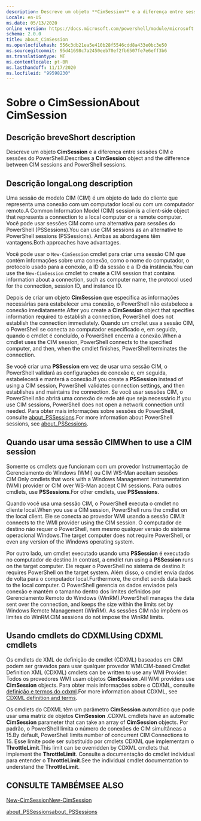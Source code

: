 ```yaml
---
description: Descreve um objeto **CimSession** e a diferença entre sessões CIM e sessões do PowerShell.
Locale: en-US
ms.date: 05/13/2020
online version: https://docs.microsoft.com/powershell/module/microsoft.powershell.core/about/about_cimsession?view=powershell-7.2&WT.mc_id=ps-gethelp
schema: 2.0.0
title: about_CimSession
ms.openlocfilehash: 556c3db21ea5e410b28f5546cdd8a433e0bc3e50
ms.sourcegitcommit: 95d41698c7a2450eeb70ef2fb6507fe7e6eff3b6
ms.translationtype: MT
ms.contentlocale: pt-BR
ms.lasthandoff: 11/17/2020
ms.locfileid: "99598230"
---
```

# <a name="about-cimsession"></a><span data-ttu-id="be8d5-103">Sobre o CimSession</span><span class="sxs-lookup"><span data-stu-id="be8d5-103">About CimSession</span></span>

## <a name="short-description"></a><span data-ttu-id="be8d5-104">Descrição breve</span><span class="sxs-lookup"><span data-stu-id="be8d5-104">Short description</span></span>
<span data-ttu-id="be8d5-105">Descreve um objeto **CimSession** e a diferença entre sessões CIM e sessões do PowerShell.</span><span class="sxs-lookup"><span data-stu-id="be8d5-105">Describes a **CimSession** object and the difference between CIM sessions and PowerShell sessions.</span></span>

## <a name="long-description"></a><span data-ttu-id="be8d5-106">Descrição longa</span><span class="sxs-lookup"><span data-stu-id="be8d5-106">Long description</span></span>

<span data-ttu-id="be8d5-107">Uma sessão de modelo CIM (CIM) é um objeto do lado do cliente que representa uma conexão com um computador local ou com um computador remoto.</span><span class="sxs-lookup"><span data-stu-id="be8d5-107">A Common Information Model (CIM) session is a client-side object that represents a connection to a local computer or a remote computer.</span></span> <span data-ttu-id="be8d5-108">Você pode usar sessões CIM como uma alternativa para sessões do PowerShell (PSSessions).</span><span class="sxs-lookup"><span data-stu-id="be8d5-108">You can use CIM sessions as an alternative to PowerShell sessions (PSSessions).</span></span> <span data-ttu-id="be8d5-109">Ambas as abordagens têm vantagens.</span><span class="sxs-lookup"><span data-stu-id="be8d5-109">Both approaches have advantages.</span></span>

<span data-ttu-id="be8d5-110">Você pode usar o `New-CimSession` cmdlet para criar uma sessão CIM que contém informações sobre uma conexão, como o nome do computador, o protocolo usado para a conexão, a ID da sessão e a ID da instância.</span><span class="sxs-lookup"><span data-stu-id="be8d5-110">You can use the `New-CimSession` cmdlet to create a CIM session that contains information about a connection, such as computer name, the protocol used for the connection, session ID, and instance ID.</span></span>

<span data-ttu-id="be8d5-111">Depois de criar um objeto **CimSession** que especifica as informações necessárias para estabelecer uma conexão, o PowerShell não estabelece a conexão imediatamente.</span><span class="sxs-lookup"><span data-stu-id="be8d5-111">After you create a **CimSession** object that specifies information required to establish a connection, PowerShell does not establish the connection immediately.</span></span> <span data-ttu-id="be8d5-112">Quando um cmdlet usa a sessão CIM, o PowerShell se conecta ao computador especificado e, em seguida, quando o cmdlet é concluído, o PowerShell encerra a conexão.</span><span class="sxs-lookup"><span data-stu-id="be8d5-112">When a cmdlet uses the CIM session, PowerShell connects to the specified computer, and then, when the cmdlet finishes, PowerShell terminates the connection.</span></span>

<span data-ttu-id="be8d5-113">Se você criar uma **PSSession** em vez de usar uma sessão CIM, o PowerShell validará as configurações de conexão e, em seguida, estabelecerá e manterá a conexão.</span><span class="sxs-lookup"><span data-stu-id="be8d5-113">If you create a **PSSession** instead of using a CIM session, PowerShell validates connection settings, and then establishes and maintains the connection.</span></span> <span data-ttu-id="be8d5-114">Se você usar sessões CIM, o PowerShell não abrirá uma conexão de rede até que seja necessário.</span><span class="sxs-lookup"><span data-stu-id="be8d5-114">If you use CIM sessions, PowerShell does not open a network connection until needed.</span></span> <span data-ttu-id="be8d5-115">Para obter mais informações sobre sessões do PowerShell, consulte [about_PSSessions](about_PSSessions.md).</span><span class="sxs-lookup"><span data-stu-id="be8d5-115">For more information about PowerShell sessions, see [about_PSSessions](about_PSSessions.md).</span></span>

## <a name="when-to-use-a-cim-session"></a><span data-ttu-id="be8d5-116">Quando usar uma sessão CIM</span><span class="sxs-lookup"><span data-stu-id="be8d5-116">When to use a CIM session</span></span>

<span data-ttu-id="be8d5-117">Somente os cmdlets que funcionam com um provedor Instrumentação de Gerenciamento do Windows (WMI) ou CIM WS-Man aceitam sessões CIM.</span><span class="sxs-lookup"><span data-stu-id="be8d5-117">Only cmdlets that work with a Windows Management Instrumentation (WMI) provider or CIM over WS-Man accept CIM sessions.</span></span> <span data-ttu-id="be8d5-118">Para outros cmdlets, use **PSSessions**.</span><span class="sxs-lookup"><span data-stu-id="be8d5-118">For other cmdlets, use **PSSessions**.</span></span>

<span data-ttu-id="be8d5-119">Quando você usa uma sessão CIM, o PowerShell executa o cmdlet no cliente local.</span><span class="sxs-lookup"><span data-stu-id="be8d5-119">When you use a CIM session, PowerShell runs the cmdlet on the local client.</span></span> <span data-ttu-id="be8d5-120">Ele se conecta ao provedor WMI usando a sessão CIM.</span><span class="sxs-lookup"><span data-stu-id="be8d5-120">It connects to the WMI provider using the CIM session.</span></span> <span data-ttu-id="be8d5-121">O computador de destino não requer o PowerShell, nem mesmo qualquer versão do sistema operacional Windows.</span><span class="sxs-lookup"><span data-stu-id="be8d5-121">The target computer does not require PowerShell, or even any version of the Windows operating system.</span></span>

<span data-ttu-id="be8d5-122">Por outro lado, um cmdlet executado usando uma **PSSession** é executado no computador de destino.</span><span class="sxs-lookup"><span data-stu-id="be8d5-122">In contrast, a cmdlet run using a **PSSession** runs on the target computer.</span></span>
<span data-ttu-id="be8d5-123">Ele requer o PowerShell no sistema de destino.</span><span class="sxs-lookup"><span data-stu-id="be8d5-123">It requires PowerShell on the target system.</span></span> <span data-ttu-id="be8d5-124">Além disso, o cmdlet envia dados de volta para o computador local.</span><span class="sxs-lookup"><span data-stu-id="be8d5-124">Furthermore, the cmdlet sends data back to the local computer.</span></span> <span data-ttu-id="be8d5-125">O PowerShell gerencia os dados enviados pela conexão e mantém o tamanho dentro dos limites definidos por Gerenciamento Remoto do Windows (WinRM).</span><span class="sxs-lookup"><span data-stu-id="be8d5-125">PowerShell manages the data sent over the connection, and keeps the size within the limits set by Windows Remote Management (WinRM).</span></span> <span data-ttu-id="be8d5-126">As sessões CIM não impõem os limites do WinRM.</span><span class="sxs-lookup"><span data-stu-id="be8d5-126">CIM sessions do not impose the WinRM limits.</span></span>

## <a name="using-cdxml-cmdlets"></a><span data-ttu-id="be8d5-127">Usando cmdlets do CDXML</span><span class="sxs-lookup"><span data-stu-id="be8d5-127">Using CDXML cmdlets</span></span>

<span data-ttu-id="be8d5-128">Os cmdlets de XML de definição de cmdlet (CDXML) baseados em CIM podem ser gravados para usar qualquer provedor WMI.</span><span class="sxs-lookup"><span data-stu-id="be8d5-128">CIM-based Cmdlet Definition XML (CDXML) cmdlets can be written to use any WMI Provider.</span></span> <span data-ttu-id="be8d5-129">Todos os provedores WMI usam objetos **CimSession** .</span><span class="sxs-lookup"><span data-stu-id="be8d5-129">All WMI providers use **CimSession** objects.</span></span> <span data-ttu-id="be8d5-130">Para obter mais informações sobre o CDXML, consulte [definição e termos do cdxml](/previous-versions/windows/desktop/wmi_v2/cdxml-overview).</span><span class="sxs-lookup"><span data-stu-id="be8d5-130">For more information about CDXML, see [CDXML definition and terms](/previous-versions/windows/desktop/wmi_v2/cdxml-overview).</span></span>

<span data-ttu-id="be8d5-131">Os cmdlets do CDXML têm um parâmetro **CimSession** automático que pode usar uma matriz de objetos **CimSession** .</span><span class="sxs-lookup"><span data-stu-id="be8d5-131">CDXML cmdlets have an automatic **CimSession** parameter that can take an array of **CimSession** objects.</span></span> <span data-ttu-id="be8d5-132">Por padrão, o PowerShell limita o número de conexões de CIM simultâneas a 15.</span><span class="sxs-lookup"><span data-stu-id="be8d5-132">By default, PowerShell limits number of concurrent CIM Connections to 15.</span></span> <span data-ttu-id="be8d5-133">Esse limite pode ser substituído por cmdlets CDXML que implementam o **ThrottleLimit**.</span><span class="sxs-lookup"><span data-stu-id="be8d5-133">This limit can be overridden by CDXML cmdlets that implement the **ThrottleLimit**.</span></span> <span data-ttu-id="be8d5-134">Consulte a documentação do cmdlet individual para entender o **ThrottleLimit**.</span><span class="sxs-lookup"><span data-stu-id="be8d5-134">See the individual cmdlet documentation to understand the **ThrottleLimit**.</span></span>

## <a name="see-also"></a><span data-ttu-id="be8d5-135">CONSULTE TAMBÉM</span><span class="sxs-lookup"><span data-stu-id="be8d5-135">SEE ALSO</span></span>

[<span data-ttu-id="be8d5-136">New-CimSession</span><span class="sxs-lookup"><span data-stu-id="be8d5-136">New-CimSession</span></span>](xref:CimCmdlets.New-CimSession)

[<span data-ttu-id="be8d5-137">about_PSSessions</span><span class="sxs-lookup"><span data-stu-id="be8d5-137">about_PSSessions</span></span>](about_PSSessions.md)

